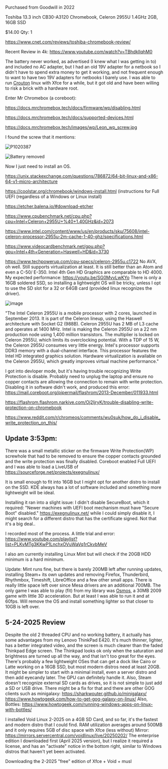 Purchased from Goodwill in 2022


Toshiba 13.3 inch CB30-A3120 Chromebook, Celeron 2955U 1.4GHz 2GB, 16GB SSD	

$14.00 
Qty: 1

https://www.cnet.com/reviews/toshiba-chromebook-review/ 

Recent Review in 4k: 
https://www.youtube.com/watch?v=TBhdklIqhM0

The battery never worked, as advertised (I knew what I was getting in to) and included no AC adapter, but I had an old 19V adapter for a netbook so I didn't have to spend extra money to get it working, and not frequent enough to want to have two 19V adapters for netbooks I barely use.  I was able to run [Crouton](https://github.com/dnschneid/crouton) linux with Xfce for a while, but it got old and have been willing to risk a brick with a hardware root.

Enter Mr Chromebox (a coreboot):

https://docs.mrchromebox.tech/docs/firmware/wp/disabling.html

https://docs.mrchromebox.tech/docs/supported-devices.html

https://docs.mrchromebox.tech/images/wp/Leon_wp_screw.jpg 


I found the screw that it mentions:

![P1020387](https://github.com/user-attachments/assets/e129fe97-4654-45cb-bed3-d471694a17e4)

![Battery removed](https://github.com/user-attachments/assets/a821af2d-b658-4d57-b37b-da53d673ca1a)


Now I just need to install an OS.


https://unix.stackexchange.com/questions/786872/64-bit-linux-and-x86-64-v1-micro-architecture

https://coolstar.org/chromebook/windows-install.html (instructions for Full UEFI (regardless of a Windows or Linux install) 

https://etcher.balena.io/#download-etcher

https://www.cpubenchmark.net/cpu.php?cpu=Intel+Celeron+2955U+%40+1.40GHz&id=2073 

https://www.intel.com/content/www/us/en/products/sku/75608/intel-celeron-processor-2955u-2m-cache-1-40-ghz/specifications.html

https://www.videocardbenchmark.net/gpu.php?gpu=Intel+4th+Generation+Haswell+HD&id=3730

https://www.techpowerup.com/cpu-specs/celeron-2955u.c1722 
No AVX, oh well. Still supports virtualization at least. It is still better than an Atom and even a C-50/ E-350. Intel 4th Gen HD Graphics are comparable to HD 4000. My expected performance: https://youtu.be/SG0MvvLwKYo There is only a 16GB soldered SSD, so installing a lightweight OS will be tricky, unless I opt to use the SD slot for a 32 or 64GB card (provided linux recognizes the driver). 

![image](https://github.com/user-attachments/assets/080113d7-ec74-42e3-af9f-166eb5c460a1)

"The Intel Celeron 2955U is a mobile processor with 2 cores, launched in September 2013. It is part of the Celeron lineup, using the Haswell architecture with Socket G2 (988B). Celeron 2955U has 2 MB of L3 cache and operates at 1400 MHz. Intel is making the Celeron 2955U on a 22 nm production node using 1,400 million transistors. The multiplier is locked on Celeron 2955U, which limits its overclocking potential.
With a TDP of 15 W, the Celeron 2955U consumes very little energy. Intel's processor supports DDR3 memory with a dual-channel interface. This processor features the Intel HD integrated graphics solution.
Hardware virtualization is available on the Celeron 2955U, which greatly improves virtual machine performance."

I got into devloper mode, but it's having trouble recognizing Write Protection is disable. Probably need to unplug the laptop and ensure no copper contacts are allowing the connection to remain with write protection. Disabling it in software didn't work, and produced this error:
https://mail.coreboot.org/pipermail/flashrom/2013-December/011933.html

https://flashrom.flashrom.narkive.com/Oj2ljryK/trouble-disabling-write-protection-on-chromebook

https://www.reddit.com/r/chromeos/comments/wu0suk/how_do_i_disable_write_protection_on_this/

Update 3:53pm:
--

There was a small metallic sticker on the firmware Write Protection(WP) screwhole that had to be removed to ensure the copper contacts grounded and the write protection was finally disabled. Coreboot enabled Full UEFI and I was able to load a LiveUSB of https://sourceforge.net/projects/exegnulinux/

It is small enough to fit into 16GB but I might opt for another distro to install on the SSD. KDE always has a lot of software included and something more lightweight will be ideal. 

Installing it ran into a slight issue: I didn't disable SecureBoot, which it required: "Newer machines with UEFI boot mechanism must have "Secure Boot" disabled." https://exegnulinux.net/ while I could simply disable it, I might search for a different distro that has the certificate signed. Not that it's a big deal..

I recorded most of the process. A little trial and error: https://www.youtube.com/playlist?list=PLKvMTg3KKwP1LnchxOVuWaVq1rCkvbMeV

I also am currently installing Linux Mint but will check if the 20GB HDD minimum is a hard minimum. 

Update: Mint runs fine, but there is barely 200MB left after running updates, installing Steam+ its own updates and removing Firefox, Thunderbird, Rhythmbox, Timeshift, LibreOffice and a few other small apps. There is really little space left over since Mesa drivers are an additional 700MB. The only game I was able to play (fit) from my library was [Osmos](https://youtube.com/shorts/I_Em127Z_0o), a 30MB 2009 game with little 3D acceleration. But at least I was able to run it and at 60fps. 
Will remove the OS and install something lighter so that closer to 10GB is left over. 

5-24-2025 Review
--

Despite the old 2 threaded CPU and no working battery, it actually has some advantages from my Lenovo ThinkPad E420. It's much thinner, lighter, has a better integrated video, and the screen is much clearer than the faded Thinkpad Edge screen. The Thinkpad looks ok only when the saturation and brightness are turned up all the way, and that isn't too great for the eyes. There's probably a few lightweight OSes that can get a dock like Cairo or Latte working on a 16GB SSD, but most modern distros need at least 20GB. It might be simpler to start with a minimal install, even a server distro and then add eyecandy later. The GPU can definitely handle it. Also, Steam doesn't recognize external SD cards as drives, so it is not simple to just add a SD or USB drive. There might be a fix for that and there are other GOG clients such as minigalaxy: https://sharkwouter.github.io/minigalaxy/
https://www.howtogeek.com/how-to-get-gog-galaxy-on-linux/
Also, Bottles: https://www.howtogeek.com/running-windows-apps-on-linux-with-bottles/

I installed Void Linux 2-2025 on a 4GB SD Card, and so far, it's the fastest and modern distro that I could find. RAM utilization averages around 500MB and it only requires 5GB of disc space with Xfce (less without) Mirror: https://mirrors.servercentral.com/voidlinux/live/20250202/
The enterprise edition I downloaded first (April 2025 version), but I realize it required a license, and has an "activate" notice in the bottom right, similar to Windows distros that haven't yet been activated.

Downloading the 2-2025 "free" edition of Xfce + Void + musl 
